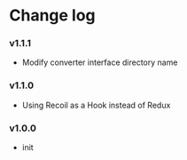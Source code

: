 # Change log

### v1.1.1
* Modify converter interface directory name

### v1.1.0
* Using Recoil as a Hook instead of Redux

### v1.0.0
* init